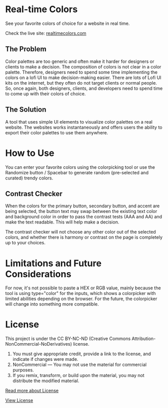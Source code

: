 # Real-time Colors
See your favorite colors of choice for a website in real time.

Check the live site: [realtimecolors.com](https://realtimecolors.com/)

## The Problem
Color palettes are too generic and often make it harder for designers or clients to make a decision. The composition of colors is not clear in a color palette. Therefore, designers need to spend some time implementing the colors on a lofi UI to make decision-making easier. There are lots of Lofi UI kits on the internet, but they often do not target clients or normal people. So, once again, both designers, clients, and developers need to spend time to come up with their colors of choice.

## The Solution
A tool that uses simple UI elements to visualize color palettes on a real website. The websites works instantaneously and offers users the ability to export their color palettes to use them anywhere. 

# How to Use
You can enter your favorite colors using the colorpicking tool or use the Randomize button / Spacebar to generate random (pre-selected and curated) trendy colors.

## Contrast Checker
When the colors for the primary button, secondary button, and accent are being selected, the button text may swap between the existing text color and background color in order to pass the contrast tests (AAA and AA) and make the text readable. This will help make a decision. 

The contrast checker will not choose any other color out of the selected colors, and whether there is harmony or contrast on the page is completely up to your choices.

# Limitations and Future Considerations
For now, it's not possible to paste a HEX or RGB value, mainly because the tool is using type="color" for the inputs, which shows a colorpicker with limited abilities depending on the browser. For the future, the colorpicker will change into something more compatible.

# License
This project is under the CC BY-NC-ND (Creative Commons Attribution-NonCommercial-NoDerivatives) license.
1. You must give appropriate credit, provide a link to the license, and indicate if changes were made.
2. NonCommercial — You may not use the material for commercial purposes.
3. If you remix, transform, or build upon the material, you may not distribute the modified material.

[Read more about License](https://creativecommons.org/licenses/by-nc-nd/4.0/)

[View License](https://github.com/juxtopposed/realtimecolors/blob/main/LICENSE.md)
